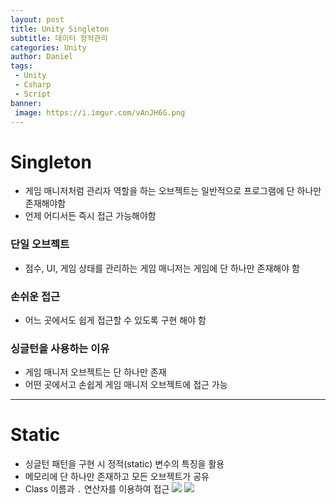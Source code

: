 ```yaml
---
layout: post
title: Unity Singleton
subtitle: 데이터 정적관리
categories: Unity
author: Daniel
tags: 
 - Unity
 - Csharp
 - Script
banner:
 image: https://i.imgur.com/vAnJH6G.png
---
```

Singleton
==

- 게임 매니저처럼 관리자 역할을 하는 오브젝트는 일반적으로 프로그램에 단 하나만 존재해야함
- 언제 어디서든 즉시 접근 가능해야함

### 단일 오브젝트
- 점수, UI, 게임 상태를 관리하는 게임 매니저는 게임에 단 하나만 존재해야 함

### 손쉬운 접근
- 어느 곳에서도 쉽게 접근할 수 있도록 구현 해야 함

### 싱글턴을 사용하는 이유
- 게임 매니저 오브젝트는 단 하나만 존재
- 어떤 곳에서고 손쉽게 게임 매니저 오브젝트에 접근 가능


---


Static
==

- 싱글턴 패턴을 구현 시 정적(static) 변수의 특징을 활용
- 메모리에 단 하나만 존재하고 모든 오브젝트가 공유
- Class 이름과 `.` 연산자를 이용하여 접근
![](https://i.imgur.com/CT5B3lM.png)
![](https://i.imgur.com/vAnJH6G.png)
